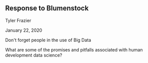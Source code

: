 ## Response to Blumenstock
Tyler Frazier

January 22, 2020

Don't forget people in the use of Big Data

What are some of the promises and pitfalls associated with human development data science?
